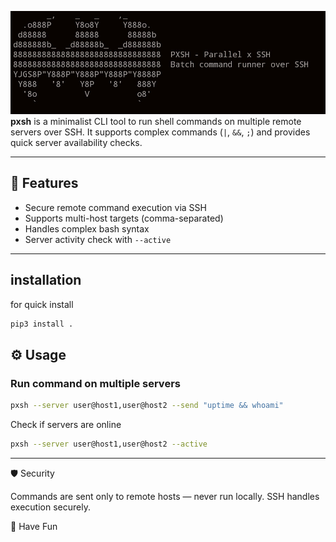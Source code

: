 ![pxsh](.images/Screenshot_2025-08-08-02-21-58-288_com.termux~2.jpg)
**pxsh** is a minimalist CLI tool to run shell commands on multiple remote servers over SSH. It supports complex commands (`|`, `&&`, `;`) and provides quick server availability checks.

---

## 🚀 Features

- Secure remote command execution via SSH
- Supports multi-host targets (comma-separated)
- Handles complex bash syntax
- Server activity check with `--active`

---

## installation 
for quick install 

```bash
pip3 install .
```

## ⚙️ Usage

### Run command on multiple servers
```bash
pxsh --server user@host1,user@host2 --send "uptime && whoami"
```
Check if servers are online
```bash
pxsh --server user@host1,user@host2 --active
```

---

🛡 Security

Commands are sent only to remote hosts — never run locally. SSH handles execution securely.


💌 Have Fun
